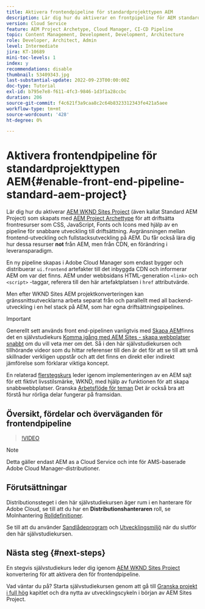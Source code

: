 ```yaml
---
title: Aktivera frontendpipeline för standardprojekttypen AEM
description: Lär dig hur du aktiverar en frontpipeline för AEM standardprojekt för snabbare distribution av statiska resurser som CSS, JavaScript, teckensnitt och ikoner. Dessutom separeras front-end-utveckling från backend-utveckling i full-stack på AEM.
version: Cloud Service
feature: AEM Project Archetype, Cloud Manager, CI-CD Pipeline
topic: Content Management, Development, Development, Architecture
role: Developer, Architect, Admin
level: Intermediate
jira: KT-10689
mini-toc-levels: 1
index: y
recommendations: disable
thumbnail: 53409343.jpg
last-substantial-update: 2022-09-23T00:00:00Z
doc-type: Tutorial
exl-id: b795e7e8-f611-4fc3-9846-1d3f1a28ccbc
duration: 206
source-git-commit: f4c621f3a9caa8c2c64b8323312343fe421a5aee
workflow-type: tm+mt
source-wordcount: '428'
ht-degree: 0%

---
```


# Aktivera frontendpipeline för standardprojekttypen AEM{#enable-front-end-pipeline-standard-aem-project}

Lär dig hur du aktiverar [AEM WKND Sites Project](https://github.com/adobe/aem-guides-wknd) (även kallat Standard AEM Project) som skapats med [AEM Project Archettype](https://github.com/adobe/aem-project-archetype) för att driftsätta frontresurser som CSS, JavaScript, Fonts och Icons med hjälp av en pipeline för snabbare utveckling till driftsättning. Avgränsningen mellan frontend-utveckling och fullstacksutveckling på AEM. Du får också lära dig hur dessa resurser __not__ från AEM, men från CDN, en förändring i leveransparadigm.


En ny pipeline skapas i Adobe Cloud Manager som endast bygger och distribuerar `ui.frontend` artefakter till det inbyggda CDN och informerar AEM om var det finns. AEM under webbsidans HTML-generation `<link>` och `<script>` -taggar, referera till den här artefaktplatsen i `href` attributvärde.

Men efter WKND Sites AEM projektkonverteringen kan gränssnittsutvecklarna arbeta separat från och parallellt med all backend-utveckling i en hel stack på AEM, som har egna driftsättningspipelines.

>[!IMPORTANT]
>
>Generellt sett används front end-pipelinen vanligtvis med [Skapa AEM](https://experienceleague.adobe.com/docs/experience-manager-cloud-service/content/sites/administering/site-creation/quick-site/overview.html?lang=en)finns det en självstudiekurs [Komma igång med AEM Sites - skapa webbplatser snabbt](https://experienceleague.adobe.com/docs/experience-manager-learn/getting-started-wknd-tutorial-develop/site-template/overview.html) om du vill veta mer om det. Så i den här självstudiekursen och tillhörande videor som du hittar referenser till den är det för att se till att små skillnader verkligen uppstår och att det finns en direkt eller indirekt jämförelse som förklarar viktiga koncept.


En relaterad [flerstegskurs](https://experienceleague.adobe.com/docs/experience-manager-learn/getting-started-wknd-tutorial-develop/site-template/overview.html) leder igenom implementeringen av en AEM sajt för ett fiktivt livsstilsmärke, WKND, med hjälp av funktionen för att skapa snabbwebbplatser. Granska [Arbetsflöde för teman](https://experienceleague.adobe.com/docs/experience-manager-learn/getting-started-wknd-tutorial-develop/site-template/theming.html) Det är också bra att förstå hur rörliga delar fungerar på framsidan.

## Översikt, fördelar och överväganden för frontendpipeline

>[!VIDEO](https://video.tv.adobe.com/v/3409343?quality=12&learn=on)


>[!NOTE]
>
>Detta gäller endast AEM as a Cloud Service och inte för AMS-baserade Adobe Cloud Manager-distributioner.

## Förutsättningar

Distributionssteget i den här självstudiekursen äger rum i en hanterare för Adobe Cloud, se till att du har en __Distributionshanteraren__ roll, se Molnhantering [Rolldefinitioner](https://experienceleague.adobe.com/docs/experience-manager-cloud-manager/content/requirements/users-and-roles.html?lang=en#role-definitions).

Se till att du använder [Sandlådeprogram](https://experienceleague.adobe.com/docs/experience-manager-cloud-service/content/implementing/using-cloud-manager/programs/introduction-sandbox-programs.html) och [Utvecklingsmiljö](https://experienceleague.adobe.com/docs/experience-manager-cloud-service/content/implementing/using-cloud-manager/manage-environments.html) när du slutför den här självstudiekursen.

## Nästa steg {#next-steps}

En stegvis självstudiekurs leder dig igenom [AEM WKND Sites Project](https://github.com/adobe/aem-guides-wknd) konvertering för att aktivera den för frontendpipeline.

Vad väntar du på? Starta självstudiekursen genom att gå till [Granska projekt i full hög](review-uifrontend-module.md) kapitlet och dra nytta av utvecklingscykeln i början av AEM Sites Project.
